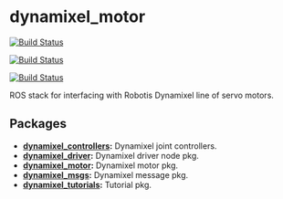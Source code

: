 # dynamixel_motor

[![Build Status](https://ci.leggedrobotics.com/buildStatus/icon?job=github_leggedrobotics/dynamixel_motor/release)](https://ci.leggedrobotics.com/job/github_leggedrobotics/job/dynamixel_motor/job/release/)

[![Build Status](https://ci.leggedrobotics.com/buildStatus/icon?job=github_leggedrobotics/dynamixel_motor/pre-release)](https://ci.leggedrobotics.com/job/github_leggedrobotics/job/dynamixel_motor/job/pre-release/)

[![Build Status](https://ci.leggedrobotics.com/buildStatus/icon?job=github_leggedrobotics/dynamixel_motor/master)](https://ci.leggedrobotics.com/job/github_leggedrobotics/job/dynamixel_motor/job/master/)

ROS stack for interfacing with Robotis Dynamixel line of servo motors.

## Packages
* **[dynamixel_controllers](./dynamixel_controllers):** Dynamixel joint controllers.
* **[dynamixel_driver](./dynamixel_driver):** Dynamixel driver node pkg.
* **[dynamixel_motor](./dynamixel_motor):** Dynamixel motor pkg.
* **[dynamixel_msgs](./dynamixel_msgs):** Dynamixel message pkg.
* **[dynamixel_tutorials](./dynamixel_tutorials):** Tutorial pkg.
